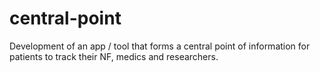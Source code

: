 # central-point
Development of an app / tool that forms a central point of information for patients to track their NF, medics and researchers.
